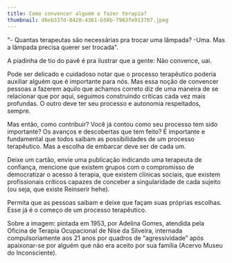 ```yaml
---
title: Como convencer alguém a fazer terapia?
thumbnail: d6eb337d-8420-4361-b58b-7963fe913707.jpeg
---
```

"- Quantas terapeutas são necessárias pra trocar uma lâmpada? -Uma. Mas a lâmpada precisa querer ser trocada".

A piadinha de tio do pavê é pra ilustrar que a gente: Não convence, uai. 

Pode ser delicado e cuidadoso notar que o processo terapêutico poderia auxiliar alguém que é importante para nós. Mas essa noção de convencer pessoas a fazerem aquilo que achamos correto diz de uma maneira de se relacionar que por aqui, seguimos construindo críticas cada vez mais profundas. O outro deve ter seu processo e autonomia respeitados, sempre. 

Mas então, como contribuir?
Você já contou como seu processo tem sido importante? Os avanços e descobertas que tem feito? 
É importante e fundamental que todos saibam as possibilidades de um processo terapêutico. Mas a escolha de embarcar deve ser de cada um. 

Deixe um cartão, envie uma publicação indicando uma terapeuta de confiança, mencione que existem grupos com o compromisso de democratizar o acesso à terapia, que existem clínicas sociais, que existem profissionais críticos capazes de conceber a singularidade de cada sujeito (ou seja, que existe Reinserir hehe).

Permita que as pessoas saibam e deixe que façam suas próprias escolhas. Esse já é o começo de um processo terapêutico.

<!--StartFragment-->

Sobre a imagem: pintada em 1953, por Adelina Gomes, atendida pela Oficina de Terapia Ocupacional de Nise da Silveira, internada compulsoriamente aos 21 anos por quadros de “agressividade” após apaixonar-se por alguém que não era aceito por sua família (Acervo Museu do Inconsciente).

<!--EndFragment-->